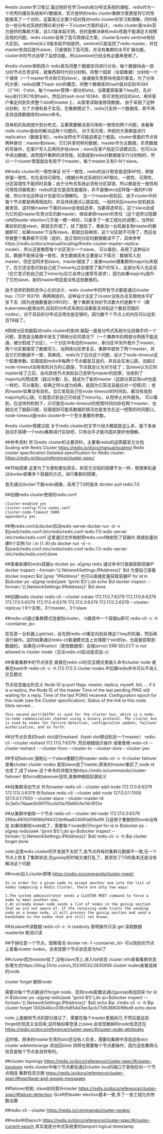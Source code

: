 #redis cluster学习笔记
最近刚好在学习redis和分布式系统的课程，redis作为一个优秀的缓存系统和KV数据库，官方提供的redis cluster集群方案更是将它的性能推高了一个台阶。这篇笔记主要介绍对我对redis cluster的学习和理解，同时结合一些分布式系统的理论来分析一下cluster方案的设计。
redis cluster是redis官方提供的集群方案，自3.0版本起可用，目的是解决单机redis性能不能满足大规模应用的问题。redis cluster自带了高可用保证方案，cluster与redis sentinel有较大区别。
sentinel从2.8版本起开始提供。sentinel只是监控了redis master，并在master失效后提升slave，只是做到了高可用，并没有集群的水平扩展功能。cluster中的节点自带了监控功能，所以sentinel已经没有必要再使用了。

#redis cluster架构简介
redis首先将整个数据空间进行分块，每个数据块由一部分的节点负责读写，就像西周时代的分封制，将整个国家（全部数据）分封给一个个诸侯（一个master节点和它的slave），由诸侯负责那块地盘的事宜。为了分块的方便，redis创建了hash slot的概念，将整个数据库的hash值对应到16384（2^14）个slot，每个master管理一部分的slot。当需要获取某个key时，先对key进行CRC16求hash，然后对hash mod 16384，即可求到对应的slot，再将客户重定向到负责整个slot的master上，从那里读取或修改数据。
由于采用了这种分封制，为了方便和易于实现，在集群模式下，redis只支持一个数据库，即不再支持选择数据库的select命令。

将单机的系统提升到分布式，主要需要解决高可用和一致性的两个问题，来看看redis cluster是如何解决这两个问题的。
对于高可用，传统的方案都是进行replication（数据复制），redis当然也不可能逃离这个套路，cluster里面的节点有两种身份：master和slave，它们共享同样的数据，master作为主数据，负责数据的写操作，在客户写入后再同步给slave；slave在客户指定只读模式后，也可以从中读出数据，进而提升集群的读性能。前面提到redis对数据是实行分封制的，所以一个cluster里面就会有若干个master，每个master又有0-N个slave。

##redis cluster的一致性保证
对于一致性，redis的设计取舍是选择AP的，即放弃强一致性，优先支持可用性。（根据分布式系统的CAP理论，一致性、可用性、分区容错性不能同时具备；由于分布式系统必须有分区容错，所以都是在一致性和可用性间做取舍）redis的定位是高性能缓存，并不是像etcd这样强一致的KV存储，所以作出这种设计也是可以理解的。
当一个master宕机后，由于cluster中的每个节点都是两两相连的，并且持续通过心跳监视，一段时间后master宕机就会被发现，这时候master下属的slave会发起选举，当赢得选举后，这个slave会成为它的前master负责分区的新master，继续承担master的责任（这个选举过程跟raft的leader election几乎是一模一样的，只是多了一些工程化的调整）。当然如果宕机的是slave，那就无所谓了，挂了就挂了，重新加一台机器复制master的数据即可；如果master下没有slave，那就比较麻烦，这个分区就不可用了，而这会导致整个集群都不可用（是的，连正常的分区的数据都读不了，具体参考https://redis.io/docs/manual/scaling/#redis-cluster-master-replica-model），所以还是推荐每个分区至少一个slave。
可以看到，采用了这种设计后，数据不能保证强一致性，发生数据丢失主要是以下情况：数据写入到master，但还没同步到slave，master就挂了；或者master跟集群的majority失联了，在它还没意识到自己成了minority之前接受了客户的写入，这部分写入也会丢（在它意识到自己成了minority后它会停止接受写请求），因为如果majority提升了它的slave，新的master明显是没有这些数据的。

由于选举机制和去中心化的设计，redis cluster中的所有节点都是通过cluster bus（TCP 16379）两两相连的，这种设计注定了cluster没有办法无限地水平扩张下去（因为连接数量是O(N!)的），整个集群支持的节点数大约是数千个（跟kubernetes是类似的,目前的分布式系统应该都是支持到这个数目范围的nodes），对于目前的分布式应用也是足够的，因为数千个节点上的内存可以达到百TB级了。

#网络分区和脑裂对redis cluster的影响
脑裂一直是分布式系统中比较棘手的一个问题，意思是当集群中发生了网络分区的情况下（一个集群中的两部分网络不能连通，被分割成了分区），一个分区中有旧的master，新分区中另外晋升了master，两个分区都接受了数据写入，当网络分区修复后，集群中就有了两个master，并且它们的数据不一致，真麻烦。
redis为了应对这个问题，设计了node-timeout这个配置参数。前面提到redis中每两个节点都是互连的，并且会互发心跳，当超过node-timeout没有收到对方的心跳是，节点就会认为对方挂了；当slave认为它的master挂了之后，会向其他节点发起自己选举为master的投票，当收到了majority的赞成票（超过半数）后，就成为了新的master（这部分其实和raft也是一样的，可以看到，经典之所以成为经典，是因为它简洁且能应对一切情况）；老的master如果没有宕机，当它发现自己在node-timeout的时间后，都没有收到majority的心跳，它就意识到自己已经成了minority，从而停止对外服务。
可以看到，在这样的机制下，只可能在node-timeout的短暂时间内存在两个master，也就应对了脑裂问题，前面提到可能丢数据的情况也是发生在这一短暂的时间窗口。node-timeout是redis cluster中一个至关重要的参数。



#redis cluster搭建过程
关于redis cluster的文字介绍大概就是这么多，接下来亲自动手搭建一个redis集群进行实验吧，只有动手才能巩固并更好地理解。

##参考资料
学习redis cluster的主要资料，主要看redis的这两篇官方文档
Scaling with Redis Cluster https://redis.io/docs/manual/scaling/
Redis cluster specification Detailed specification for Redis cluster: https://redis.io/docs/reference/cluster-spec/

##开始搭建
这里为了方便和更加真实，和官方文档的搭建不太一样，使用单机通过docker部署多个容器的方式，进行集群的搭建。

首先通过docker下载redis镜像，采用了7.0的版本
docker pull redis:7.0

##创建redis cluster使用的redis.conf
```
cluster-enabled yes
cluster-config-file nodes.conf
cluster-node-timeout 5000
appendonly yes
```

##用redis.conf从docker启动redis-server
docker run -d -v $(pwd)/redis.conf:/etc/redis/redis.conf redis:7.0 redis-server /etc/redis/redis.conf
这里通过文件映射把redis.conf映射到了容器内
直接批量创建6个实例
for i in {1..6};do docker run -d -v $(pwd)/redis.conf:/etc/redis/redis.conf redis:7.0 redis-server /etc/redis/redis.conf;done

##查看新建的redis容器ip
docker ps -a|grep redis
通过命令行直接获取容器IP
docker inspect --format='{{.NetworkSettings.IPAddress}}' $id
方便自己查看
docker inspect $id |grep "IPAddress"
也可以直接批量获取容器IP
for id in $(docker ps -a|grep redis|awk '{print $1}');do
    echo $id
    docker inspect --format='{{.NetworkSettings.IPAddress}}' $id
done

##创建redis cluster
redis-cli --cluster create 172.17.0.7:6379 172.17.0.6:6379 172.17.0.5:6379 172.17.0.4:6379 172.17.0.3:6379 172.17.0.2:6379 --cluster-replicas 1
6个实例，3个master，3个slave



##redis-cli通过集群模式连接到cluster，-h跟其中一个容器ip即可
redis-cli -c -h <container_ip>

在任意一台机器上get/set，会先把redis-cli重定向到处理这个key的机器，然后再进行操作。这时如果通过redis-cli普通模式连上处理那个slot的ip，也是能获取到数据的。
如果在cli中select（更改数据库）会报(error) ERR SELECT is not allowed in cluster mode（无论redis-cli启动是否加-c)

##查看集群中的节点信息
直接在redis-cli的交互模式里输入命令cluster node
或者在bash中
redis-cli -c -h 172.17.0.3 cluster nodes
IP后跟redis命令可以不进入交互模式

节点信息输出列含义
Node ID
ip:port
flags: master, replica, myself, fail, ...
if it is a replica, the Node ID of the master
Time of the last pending PING still waiting for a reply.
Time of the last PONG received.
Configuration epoch for this node (see the Cluster specification).
Status of the link to this node.
Slots served...
```
This second port(16379) is used for the cluster bus, which is a node-to-node communication channel using a binary protocol. The cluster bus is used by nodes for failure detection, configuration update, failover authorization, and so forth.
```

##对节点负责的hash slot进行reshard（hash slot移动到另一个master）
redis-cli --cluster reshard 172.17.0.7:6379 ,然后根据提示操作
或者使用
redis-cli --cluster reshard <host>:<port> --cluster-from <node-id> --cluster-to <node-id> --cluster-slots <number of slots> --cluster-yes

##手动failover,强制让一个slave推翻它的master
redis-cli -c -h <slave-ip>
cluster failover
查看cluster
cluster nodes
发现slave成了master,原来的master重启了,node id也变了,成了slave
这个命令的详细文档https://redis.io/commands/cluster-failover/
有force和takeover选项,真像种植园奴隶起义

##往集群添加节点
作为master
redis-cli --cluster add-node 172.17.0.8:6379 172.17.0.3:6379
作为slave
redis-cli --cluster add-node 127.0.0.1:7006 127.0.0.1:7000 --cluster-slave --cluster-master-id 3c3a0c74aae0b56170ccb03a76b60cfe7dc1912e

##从集群中删除一个节点
redis-cli --cluster del-node 172.17.0.3:6379 2f8dc4905078898d194323b9faa824061a90bdf9
只适用于要删除的node没有挂
如果待删除node挂了，需要每个node执行forget
for id in $(docker ps -a|grep redis|awk '{print $1}');do
    ip=$(docker inspect --format='{{.NetworkSettings.IPAddress}}' $id)
    redis-cli -c -h $ip cluster forget <node id>
done

note:这里redis cluster的开发就不太好了,各节点持有的集群元数据不一致,在一个节点上恢复了集群状态,在gossip的时候又被打乱了，甚至到了7.0的版本还是没有解决这个问题

##node加入cluster原理
https://redis.io/commands/cluster-meet/
```
So in order for a given node to accept another one into the list of nodes composing a Redis Cluster, there are only two ways:

1.The system administrator sends a CLUSTER MEET command to force a node to meet another one.
2.An already known node sends a list of nodes in the gossip section that we are not aware of. If the receiving node trusts the sending node as a known node, it will process the gossip section and send a handshake to the nodes that are still not known.
```

##从slave中读数据
redis-cli -c -h <slave-ip>
readonly 表明操作只读
get <key> 读取数据
readwrite 取消只读

##干掉任意一个节点，观察情况
docker rm -f <container_id>
可以到别的节点上查看cluster nodes，会发现那个节点状态变为fail了

##cluster因为master挂了,没有slave顶上,进入fail状态
cluster info查看集群状态
处理方式https://blog.51cto.com/u_15239532/2835959
cluster nodes查看挂掉的node

cluster forget <node-id>删除node

需要对每个节点都进行forget node，否则node配置会通过gossip再加回来
for id in $(docker ps -a|grep redis|awk '{print $1}');do
    ip=$(docker inspect --format='{{.NetworkSettings.IPAddress}}' $id)
    echo $ip
    ./redis-cli -c -h $ip cluster forget 1302b48cc038cfa954d7ee3acb77d53880099bd6
    echo
done

note:上面删除节点的部分提过了，需要在每个master里面执行,不然后面这些forget的信息又会回来;这时候如果登录上slave,会发现删掉的node信息还在
https://redis.io/docs/reference/cluster-spec/#cluster-node-attributes

这时候，原来的master负责的slot还没有人负责，需要向集群中添加这些slot
cluster addslotsrange <lower bound> <upper bound>添加回slots
同样也需要每个节点都操作，因为这些集群元信息是每个节点各自持有的。

##cluster topology
https://redis.io/docs/reference/cluster-spec/#cluster-topology
redis cluster中每个节点都会通过cluster bus的端口于其他任何一个节点相连
集群信息交换 https://redis.io/docs/reference/cluster-spec/#heartbeat-and-gossip-messages

##failover机制, slave如何晋升master
https://redis.io/docs/reference/cluster-spec/#failure-detection
与raft的leader election基本一致,多了一些工程化的参数设置

##redis-cli --cluster <cmd>
https://redis.io/commands/cluster-nodes/

##redis中的epoch
https://redis.io/docs/reference/cluster-spec/#cluster-current-epoch
其实就是分布式系统里的lamport logical timestamp






